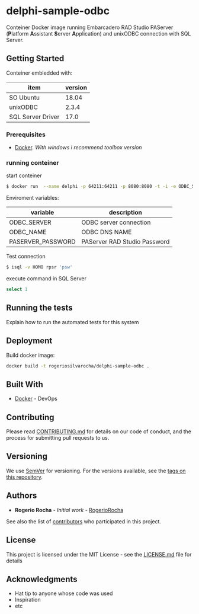 # delphi-sample-odbc

Conteiner Docker image running Embarcadero RAD Studio PAServer (**P**latform **A**ssistant **S**erver **A**pplication) and unixODBC connection with SQL Server.

## Getting Started

Conteiner embledded with:

| item                 | version |
| ---------------------|---------|
| SO Ubuntu            | 18.04   |
| unixODBC             | 2.3.4   |
| SQL Server Driver    | 17.0    |

### Prerequisites

- [Docker](https://docs.docker.com/install/). *With windows i recommend toolbox version*

### running conteiner

start conteiner

```sh
$ docker run  --name delphi -p 64211:64211 -p 8080:8080 -t -i -e ODBC_SERVER=tcp:172.18.10.157,2001 -e ODBC_NAME=HOMO -e PASERVER_PASSWORD=1234 rogeriosilvarocha/delphi-sample-odbc
```

Enviroment variables:

| variable           | description                       |
| -------------------|-----------------------------------|
| ODBC_SERVER        | ODBC server connection            |
| ODBC_NAME          | ODBC DNS NAME                     |
| PASERVER_PASSWORD  | PAServer RAD Studio Password     |

Test connection
```sh
$ isql -v HOMO rpsr 'psw'
```

execute command in SQL Server

```sql
select 1
```

## Running the tests

Explain how to run the automated tests for this system


## Deployment

Build docker image:

```sh
docker build -t rogeriosilvarocha/delphi-sample-odbc .
```


## Built With

* [Docker](https://www.docker.com/) - DevOps

## Contributing

Please read [CONTRIBUTING.md](https://github.com/rogeriorocha/delphi-sample-odbc/contributors) for details on our code of conduct, and the process for submitting pull requests to us.

## Versioning

We use [SemVer](http://semver.org/) for versioning. For the versions available, see the [tags on this repository](https://github.com/your/project/tags). 

## Authors

* **Rogerio Rocha** - *Initial work* - [RogerioRocha](https://github.com/rogeriorocha)

See also the list of [contributors](https://github.com/delphi-sample-odbc/contributors) who participated in this project.

## License

This project is licensed under the MIT License - see the [LICENSE.md](LICENSE.md) file for details

## Acknowledgments

* Hat tip to anyone whose code was used
* Inspiration
* etc
